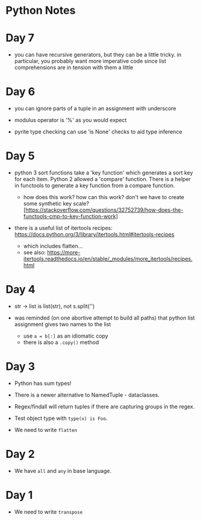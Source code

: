 # Python Notes

# Day 7

- you can have recursive generators, but they can be a little tricky.
  in particular, you probably want more imperative code since list
  comprehensions are in tension with them a little

# Day 6

- you can ignore parts of a tuple in an assignment with underscore

- modulus operator is '%' as you would expect

- pyrite type checking can use 'is None' checks to aid type inference

# Day 5

- python 3 sort functions take a 'key function' which generates a sort key for
  each item. Python 2 allowed a 'compare' function. There is a helper in
  functools to generate a key function from a compare function.

  - how does this work? how can this work? don\'t we have to create some
    synthetic key scale?
    [https://stackoverflow.com/questions/32752739/how-does-the-functools-cmp-to-key-function-work]

- there is a useful list of itertools recipes:
  https://docs.python.org/3/library/itertools.html#itertools-recipes
  - which includes flatten...
  - see also: https://more-itertools.readthedocs.io/en/stable/_modules/more_itertools/recipes.html

# Day 4

- str -> list is list(str), not s.split('')

- was reminded (on one abortive attempt to build all paths) that python list
  assignment gives two names to the list
  - use `a = b[:]` as an idiomatic copy
  - there is also a `.copy()` method

# Day 3

- Python has sum types!

- There is a newer alternative to NamedTuple - dataclasses.

- Regex/findall will return tuples if there are capturing groups in the regex.

- Test object type with `type(x) is Foo`.

- We need to write `flatten`

# Day 2

- We have `all` and `any` in base language.

# Day 1

- We need to write `transpose`
